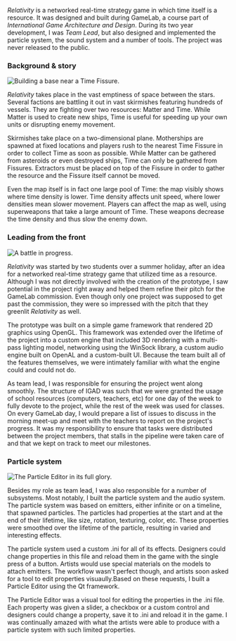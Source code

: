 _Relativity_ is a networked real-time strategy game in which time itself is a resource. It was designed and built during GameLab, a course part of _International Game Architecture and Design_. During its two year development, I was _Team Lead_, but also designed and implemented the particle system, the sound system and a number of tools. The project was never released to the public.

### Background & story ###

![Building a base near a Time Fissure.][1]

_Relativity_ takes place in the vast emptiness of space between the stars. Several factions are battling it out in vast skirmishes featuring hundreds of vessels. They are fighting over two resources: Matter and Time. While Matter is used to create new ships, Time is useful for speeding up your own units or disrupting enemy movement.

Skirmishes take place on a two-dimensional plane. Motherships are spawned at fixed locations and players rush to the nearest Time Fissure in order to collect Time as soon as possible. While Matter can be gathered from asteroids or even destroyed ships, Time can only be gathered from Fissures. Extractors must be placed on top of the Fissure in order to gather the resource and the Fissure itself cannot be moved.

Even the map itself is in fact one large pool of Time: the map visibly shows where time density is lower. Time density affects unit speed, where lower densities mean slower movement. Players can affect the map as well, using superweapons that take a large amount of Time. These weapons decrease the time density and thus slow the enemy down.

### Leading from the front ###

![A battle in progress.][2]

_Relativity_ was started by two students over a summer holiday, after an idea for a networked real-time strategy game that utilized time as a resource. Although I was not directly involved with the creation of the prototype, I saw potential in the project right away and helped them refine their pitch for the GameLab commission. Even though only one project was supposed to get past the commission, they were so impressed with the pitch that they greenlit _Relativity_ as well.

The prototype was built on a simple game framework that rendered 2D graphics using OpenGL. This framework was extended over the lifetime of the project into a custom engine that included 3D rendering with a multi-pass lighting model, networking using the WinSock library, a custom audio engine built on OpenAL and a custom-built UI. Because the team built all of the features themselves, we were intimately familiar with what the engine could and could not do.

As team lead, I was responsible for ensuring the project went along smoothly. The structure of IGAD was such that we were granted the usage of school resources (computers, teachers, etc) for one day of the week to fully devote to the project, while the rest of the week was used for classes. On every GameLab day, I would prepare a list of issues to discuss in the morning meet-up and meet with the teachers to report on the project's progress. It was my responsibility to ensure that tasks were distributed between the project members, that stalls in the pipeline were taken care of and that we kept on track to meet our milestones.

### Particle system ###

![The Particle Editor in its full glory.][3]

Besides my role as team lead, I was also responsible for a number of subsystems. Most notably, I built the particle system and the audio system. The particle system was based on emitters, either infinite or on a timeline, that spawned particles. The particles had properties at the start and at the end of their lifetime, like size, rotation, texturing, color, etc. These properties were smoothed over the lifetime of the particle, resulting in varied and interesting effects.

The particle system used a custom .ini for all of its effects. Designers could change properties in this file and reload them in the game with the single press of a button. Artists would use special materials on the models to attach emitters. The workflow wasn't perfect though, and artists soon asked for a tool to edit properties visuaully.Based on these requests, I built a Particle Editor using the Qt framework.

The Particle Editor was a visual tool for editing the properties in the .ini file. Each property was given a slider, a checkbox or a custom control and designers could change a property, save it to .ini and reload it in the game. I was continually amazed with what the artists were able to produce with a particle system with such limited properties.

[1]: Relativity_InGame.png "{ &quot;orientation&quot;: &quot;left&quot; }"
[2]: Relativity_Battle.png "{ &quot;orientation&quot;: &quot;right&quot; }"
[3]: Relativity_ParticleEditor.png "{ &quot;orientation&quot;: &quot;left&quot; }"